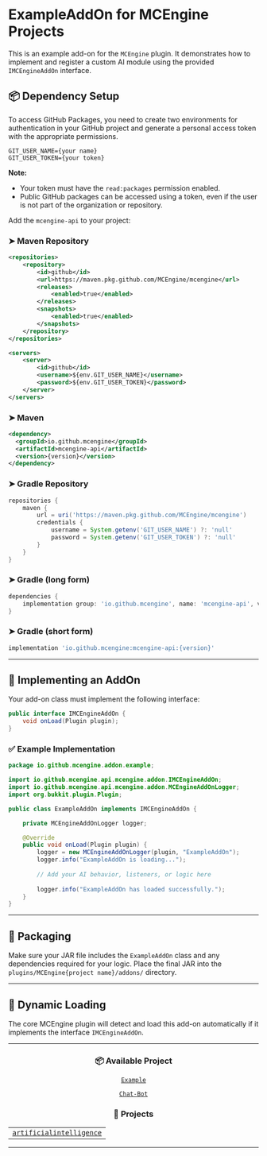 # ExampleAddOn for MCEngine Projects

This is an example add-on for the `MCEngine` plugin. It demonstrates how to implement and register a custom AI module using the provided `IMCEngineAddOn` interface.

## 📦 Dependency Setup

To access GitHub Packages, you need to create two environments for authentication in your GitHub project and generate a personal access token with the appropriate permissions.

```env
GIT_USER_NAME={your name}
GIT_USER_TOKEN={your token}
```

**Note:**
- Your token must have the `read:packages` permission enabled.
- Public GitHub packages can be accessed using a token, even if the user is not part of the organization or repository.

Add the `mcengine-api` to your project:

### ➤ Maven Repository
```xml
<repositories>
    <repository>
        <id>github</id>
        <url>https://maven.pkg.github.com/MCEngine/mcengine</url>
        <releases>
            <enabled>true</enabled>
        </releases>
        <snapshots>
            <enabled>true</enabled>
        </snapshots>
    </repository>
</repositories>

<servers>
    <server>
        <id>github</id>
        <username>${env.GIT_USER_NAME}</username>
        <password>${env.GIT_USER_TOKEN}</password>
    </server>
</servers>
```

### ➤ Maven
```xml
<dependency>
  <groupId>io.github.mcengine</groupId>
  <artifactId>mcengine-api</artifactId>
  <version>{version}</version>
</dependency>
```

### ➤ Gradle Repository
```groovy
repositories {
    maven {
        url = uri('https://maven.pkg.github.com/MCEngine/mcengine')
        credentials {
            username = System.getenv('GIT_USER_NAME') ?: 'null'
            password = System.getenv('GIT_USER_TOKEN') ?: 'null'
        }
    }
}
```

### ➤ Gradle (long form)
```groovy
dependencies {
    implementation group: 'io.github.mcengine', name: 'mcengine-api', version: '{version}'
}
```

### ➤ Gradle (short form)
```groovy
implementation 'io.github.mcengine:mcengine-api:{version}'
```

---

## 🧩 Implementing an AddOn

Your add-on class must implement the following interface:

```java
public interface IMCEngineAddOn {
    void onLoad(Plugin plugin);
}
```

### ✅ Example Implementation

```java
package io.github.mcengine.addon.example;

import io.github.mcengine.api.mcengine.addon.IMCEngineAddOn;
import io.github.mcengine.api.mcengine.addon.MCEngineAddOnLogger;
import org.bukkit.plugin.Plugin;

public class ExampleAddOn implements IMCEngineAddOn {

    private MCEngineAddOnLogger logger;

    @Override
    public void onLoad(Plugin plugin) {
        logger = new MCEngineAddOnLogger(plugin, "ExampleAddOn");
        logger.info("ExampleAddOn is loading...");
        
        // Add your AI behavior, listeners, or logic here
        
        logger.info("ExampleAddOn has loaded successfully.");
    }
}
```

---

## 📁 Packaging

Make sure your JAR file includes the `ExampleAddOn` class and any dependencies required for your logic. Place the final JAR into the `plugins/MCEngine{project name}/addons/` directory.

---

## 🔄 Dynamic Loading

The core MCEngine plugin will detect and load this add-on automatically if it implements the interface `IMCEngineAddOn`.

---

<div align="center">

<h3><b>📦 Available Project</b></h3>

<a href="https://github.com/MCEngine-AddOn/example"><code>Example</code></a>

<a href="https://github.com/MCEngine-AddOn/artificialintelligence-chat-bot"><code>Chat-Bot</code></a>

<h3><b>📁 Projects</b></h3>

<table>
  <tr>
    <td><a href="https://github.com/MCEngine/artificialintelligence"><code>artificialintelligence</code></a></td>
  </tr>
</table>

</div>

---
